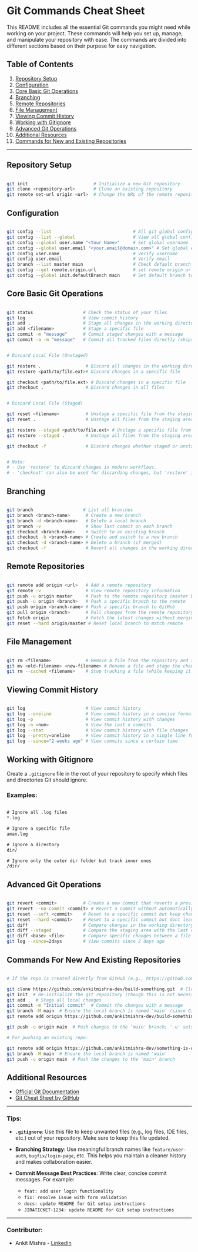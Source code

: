 # **Git Commands Cheat Sheet**

This README includes all the essential Git commands you might need while working on your project. These commands will help you set up, manage, and manipulate your repository with ease. The commands are divided into different sections based on their purpose for easy navigation.

## **Table of Contents**

1. [Repository Setup](#repository-setup)
2. [Configuration](#configuration)
3. [Core Basic Git Operations](#core-basic-git-operations)
4. [Branching](#branching)
5. [Remote Repositories](#remote-repositories)
6. [File Management](#file-management)
7. [Viewing Commit History](#viewing-commit-history)
8. [Working with Gitignore](#working-with-gitignore)
9. [Advanced Git Operations](#advanced-git-operations)
10. [Additional Resources](#additional-resources)
11. [Commands for New and Existing Repositories](#commands-for-new-and-existing-repositories)

---

## **Repository Setup**

```bash

git init                         # Initialize a new Git repository
git clone <repository-url>       # Clone an existing repository
git remote set-url origin <url>  # Change the URL of the remote repository

```

## **Configuration**

```bash

git config --list                               # All git global config
git config --list --global                      # View all global config settings
git config --global user.name "<Your Name>"     # Set global username
git config --global user.email "<your.email@domain.com>" # Set global email
git config user.name                            # Verify username
git config user.email                           # Verify email
git branch --list master main                   # Check default branch for git config
git config --get remote.origin.url              # set remote origin url
git config --global init.defaultBranch main     # Set default branch to 'main'

```

## **Core Basic Git Operations**

```bash

git status                   # Check the status of your files
git log                      # View commit history
git add .                    # Stage all changes in the working directory
git add <filename>           # Stage a specific file
git commit -m "message"      # Commit staged changes with a message
git commit -a -m "message"   # Commit all tracked files directly (skips git add .)


# Discard Local File (Unstaged)

git restore .                 # Discard all changes in the working directory
git restore <path/to/file.ext># Discard changes in a specific file

git checkout <path/to/file.ext> # Discard changes in a specific file
git checkout .                # Discard changes in all files


# Discard Local File (Staged)

git reset <filename>          # Unstage a specific file from the staging area
git reset .                   # Unstage all files from the staging area

git restore --staged <path/to/file.ext> # Unstage a specific file from the staging area
git restore --staged .        # Unstage all files from the staging area

git checkout -f               # Discard changes whether staged or unstaged


# Note:
# - Use 'restore' to discard changes in modern workflows.
# - 'checkout' can also be used for discarding changes, but 'restore' is clearer in this context.

```

## **Branching**

```bash

git branch                   # List all branches
git branch <branch-name>      # Create a new branch
git branch -d <branch-name>   # Delete a local branch
git branch -v                 # Show last commit on each branch
git checkout <branch-name>    # Switch to an existing branch
git checkout -b <branch-name> # Create and switch to a new branch
git checkout -d <branch-name> # Delete a branch (if merged)
git checkout -f               # Revert all changes in the working directory

```

## **Remote Repositories**

```bash

git remote add origin <url>   # Add a remote repository
git remote -v                 # View remote repository information
git push -u origin master     # Push to the remote repository (master branch)
git push -u origin <branch>   # Push a specific branch to the remote
git push origin <branch-name> # Push a specific branch to GitHub
git pull origin <branch>      # Pull changes from the remote repository
git fetch origin              # Fetch the latest changes without merging
git reset --hard origin/master # Reset local branch to match remote

```

## **File Management**

```bash

git rm <filename>             # Remove a file from the repository and stage the deletion
git mv <old-filename> <new-filename> # Rename a file and stage the changes
git rm --cached <filename>    # Stop tracking a file (while keeping it locally)

```

## **Viewing Commit History**

```bash

git log                       # View commit history
git log --oneline             # View commit history in a concise format
git log -p                    # View commit history with changes
git log -n <num>              # View the last n commits
git log --stat                # View commit history with file changes
git log --pretty=oneline      # View commit history in a single line format
git log --since="2 weeks ago" # View commits since a certain time

```

## **Working with Gitignore**

Create a `.gitignore` file in the root of your repository to specify which files and directories Git should ignore.

### Examples:

```txt

# Ignore all .log files
*.log

# Ignore a specific file
aman.log

# Ignore a directory
dir/

# Ignore only the outer dir folder but track inner ones
/dir/

```

## **Advanced Git Operations**

```bash

git revert <commit>          # Create a new commit that reverts a previous commit
git revert --no-commit <commit> # Revert a commit without automatically committing the changes
git reset --soft <commit>    # Reset to a specific commit but keep changes in the working directory
git reset --hard <commit>    # Reset to a specific commit but dont leaves changes in working directory
git diff                     # Compare changes in the working directory and the staging area
git diff --staged            # Compare the staging area with the last commit
git diff <base> <file>       # Compare specific changes between a file and the base
git log --since=2days        # View commits since 2 days ago

```

## **Commands For New And Existing Repositories**

```bash

# If the repo is created directly from GitHub (e.g., https://github.com/ankitmishra-dev/build-something.git):

git clone https://github.com/ankitmishra-dev/build-something.git  # Clone the repository to your local machine
git init  # Re-initialize the git repository (though this is not necessary if the repo is already initialized)
git add .  # Stage all local changes
git commit -m "Initial commit"  # Commit the changes with a message
git branch -M main  # Ensure the local branch is named 'main' (since GitHub default is now 'main')
git remote add origin https://github.com/ankitmishra-dev/build-something.git  # Add the remote repository URL

git push -u origin main  # Push changes to the 'main' branch; '-u' sets the upstream so future push/pull commands won't need to specify the branch name

# For pushing an existing repo:

git remote add origin https://github.com/ankitmishra-dev/something-is-cooking.git  # Add the remote repository URL
git branch -M main  # Ensure the local branch is named 'main'
git push -u origin main  # Push the changes to the 'main' branch   

```

## **Additional Resources**

* [Official Git Documentation](https://git-scm.com/doc)
* [Git Cheat Sheet by GitHub](https://education.github.com/git-cheat-sheet-education.pdf)

---

### **Tips:**

* **`.gitignore`**: Use this file to keep unwanted files (e.g., log files, IDE files, etc.) out of your repository. Make sure to keep this file updated.

* **Branching Strategy**: Use meaningful branch names like `feature/user-auth`, `bugfix/login-page`, etc. This helps you maintain a cleaner history and makes collaboration easier.

* **Commit Message Best Practices**: Write clear, concise commit messages. For example:

  * `feat: add user login functionality`
  * `fix: resolve issue with form validation`
  * `docs: update README for Git setup instructions`
  * `JIRATICKET-1234: update README for Git setup instructions`

---

### **Contributor:**

* Ankit Mishra - [LinkedIn](https://www.linkedin.com/in/ankit-mishra99)


